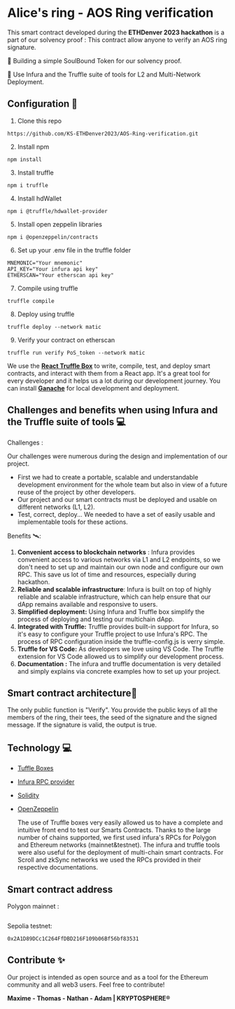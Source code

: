 
# **Alice's ring - AOS Ring verification**

This smart contract developed during the **ETHDenver 2023 hackathon** is a part of our solvency proof : This contract allow anyone to verify an AOS ring signature.

🎯 Building a simple SoulBound Token for our solvency proof.  

🎯 Use Infura and the Truffle suite of tools for L2 and Multi-Network Deployment.

## **Configuration** 📝

1. Clone this repo 
```
https://github.com/KS-ETHDenver2023/AOS-Ring-verification.git
```
2. Install npm
```
npm install 
```
3. Install truffle
```
npm i truffle
```
4. Install hdWallet
```
npm i @truffle/hdwallet-provider
```
5. Install open zeppelin libraries
```
npm i @openzeppelin/contracts
```
6. Set up your .env file in the truffle folder
```
MNEMONIC="Your mnemonic"
API_KEY="Your infura api key"
ETHERSCAN="Your etherscan api key"
```
7. Compile using truffle 
```
truffle compile
```
8. Deploy using truffle 
```
truffle deploy --network matic
```
9. Verify your contract on etherscan
```
truffle run verify PoS_token --network matic
```

We use the **[React Truffle Box](https://trufflesuite.com/boxes/react/)** to write, compile, test, and deploy smart contracts, and interact with them from a React app. It's a great tool for every developer and it helps us a lot during our development journey.
You can install [**Ganache**](https://trufflesuite.com/ganache/) for local development and deployment.


## Challenges and benefits when using Infura and the Truffle suite of tools 💻
Challenges :

Our challenges were numerous during the design and implementation of our project.

 - First we had to create a portable, scalable and understandable development environment for the whole team but also in view of a future reuse of the project by other developers.
 - Our project and our smart contracts must be deployed and usable on different networks (L1, L2).
 - Test, correct, deploy... We needed to have a set of easily usable and implementable tools for these actions.

Benefits 🛰️:

1.  **Convenient access to blockchain networks** : Infura provides convenient access to various networks via L1 and L2 endpoints, so we don't need to set up and maintain our own node and configure our own RPC. This save us lot of time and resources, especially during hackathon.
2.  **Reliable and scalable infrastructure**: Infura is built on top of highly reliable and scalable infrastructure, which can help ensure that our dApp remains available and responsive to users.
3.  **Simplified deployment:** Using Infura and Truffle box simplify the process of deploying and testing our multichain dApp.
4.  **Integrated with Truffle:** Truffle provides built-in support for Infura, so it's easy to configure your Truffle project to use Infura's RPC. The process of RPC configuration inside the truffle-config.js is verry simple. 
5. **Truffle for VS Code:** As developers we love using VS Code. The Truffle extension for VS Code allowed us to simplify our development process.
6. **Documentation :** The infura and truffle documentation is very detailed and simply explains via concrete examples how to set up your project.

## **Smart contract architecture**📏
The only public function is "Verify". You provide the public keys of all the members of the ring, their tees, the seed of the signature and the signed message. If the signature is valid, the output is true.


## Technology 💻

 - [Tuffle Boxes](https://trufflesuite.com/boxes/)
 - [Infura RPC provider](https://www.infura.io/)
 - [Solidity](https://soliditylang.org/)
 - [OpenZeppelin](https://www.openzeppelin.com/)

	The use of Truffle boxes very easily allowed us to have a complete and intuitive front end to test our Smarts Contracts.
	Thanks to the large number of chains supported, we first used infura's RPCs for Polygon and Ethereum networks (mainnet&testnet).
	The infura and truffle tools were also useful for the deployment of multi-chain smart contracts.
	For Scroll and zkSync networks we used the RPCs provided in their respective documentations.

## Smart contract address

Polygon mainnet : 
```

```

Sepolia testnet: 
```
0x2A1D89DCc1C264FfDBD216F109b06Bf56bf83531
```

## Contribute ✨

Our project is intended as open source and as a tool for the Ethereum community and all web3 users. 
Feel free to contribute!

**Maxime - Thomas - Nathan - Adam | KRYPTOSPHERE®**
